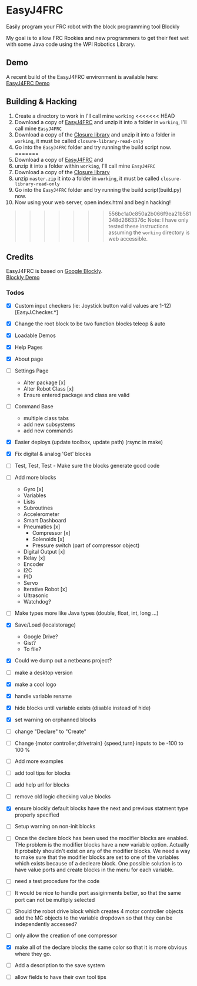 EasyJ4FRC
=========

Easily program your FRC robot with the block programming tool Blockly

My goal is to allow FRC Rookies and new programmers to get their feet wet with some Java code using the WPI Robotics Library.

## Demo
A recent build of the EasyJ4FRC environment is available here:   
[EasyJ4FRC Demo](http://easyj.team5122.com/)

## Building & Hacking
1. Create a directory to work in I'll call mine `working`
<<<<<<< HEAD
2. Download a copy of [EasyJ4FRC](https://github.com/TechplexEngineer/EasyJ4FRC/archive/master.zip) and unzip it into a folder in `working`, I'll call mine `EasyJ4FRC`
3. Download a copy of the [Closure library](https://github.com/google/closure-library/archive/master.zip) and unzip it into a folder in `working`, it must be called `closure-library-read-only`
4. Go into the `EasyJ4FRC` folder and try running the build script now.
=======
2. Download a copy of [EasyJ4FRC](https://github.com/TechplexEngineer/EasyJ4FRC/archive/master.zip) and 
3. unzip it into a folder within `working`, I'll call mine `EasyJ4FRC`
3. Download a copy of the [Closure library](https://github.com/google/closure-library/archive/master.zip)
4. unzip `master.zip` it into a folder in `working`, it must be called `closure-library-read-only`
4. Go into the `EasyJ4FRC` folder and try running the build script(build.py) now.
5. Now using your web server, open index.html and begin hacking!

>>>>>>> 556bc1a0c850a2b066f9ea21b581348d2663376c
Note: I have only tested these instructions assuming the `working` directory is web accessible.

## Credits
EasyJ4FRC is based on [Google Blockly](http://code.google.com/p/blockly/).   
[Blockly Demo](https://blockly-demo.appspot.com/static/apps/index.html)
### Todos
- [x] Custom input checkers (ie: Joystick button valid values are 1-12) [EasyJ.Checker.\*]
- [x] Change the root block to be two function blocks teleop & auto
- [x] Loadable Demos
- [x] Help Pages
- [x] About page
- [ ] Settings Page
  - Alter package [x]
  - Alter Robot Class [x]
  - Ensure entered package and class are valid
- [ ] Command Base
  - multiple class tabs
  - add new subsystems
  - add new commands
- [x] Easier deploys (update toolbox, update path) (rsync in make)
- [x] Fix digital & analog 'Get' blocks
- [ ] Test, Test, Test - Make sure the blocks generate good code
- [ ] Add more blocks
  - Gyro [x]
  - Variables
  - Lists
  - Subroutines
  - Accelerometer
  - Smart Dashboard
  - Pneumatics [x]
    - Compressor [x]
    - Solenoids [x]
    - Pressure switch (part of compressor object)
  - Digital Output [x]
  - Relay [x]
  - Encoder
  - I2C
  - PID
  - Servo
  - Iterative Robot [x]
  - Ultrasonic
  - Watchdog?
- [ ] Make types more like Java types (double, float, int, long ...)
- [x] Save/Load (localstorage)
  - Google Drive?
  - Gist?
  - To file?
- [x] Could we dump out a netbeans project?
- [ ] make a desktop version
- [x] make a cool logo
- [x] handle variable rename
- [x] hide blocks until variable exists (disable instead of hide)
- [x] set warning on orphanned blocks
- [ ] change "Declare" to "Create"
- [ ] Change {motor controller,drivetrain} {speed,turn} inputs to be -100 to 100 %
- [ ] Add more examples
- [ ] add tool tips for blocks
- [ ] add help url for blocks
- [ ] remove old logic checking value blocks
- [x] ensure blockly default blocks have the next and previous statment type properly specified
- [ ] Setup warning on non-init blocks
- [ ] Once the declare block has been used the modifier blocks are enabled. THe problem is the modifier blocks have a new variable option. Actually It probably shouldn't exist on any of the modifier blocks. We need a way to make sure that the modifier blocks are set to one of the variables which exists because of a decleare block. One possible solution is to have value ports and create blocks in the menu for each variable.
- [ ] need a test procedure for the code
- [ ] It would be nice to handle port assiginments better, so that the same port can not be multiply selected
- [ ] Should the robot drive block which creates 4 motor controller objects add the MC objects to the variable dropdown so that they can be independently accessed?
- [ ] only allow the creation of one compressor
- [x] make all of the declare blocks the same color so that it is more obvious where they go.
- [ ] Add a description to the save system
- [ ] allow fields to have their own tool tips





